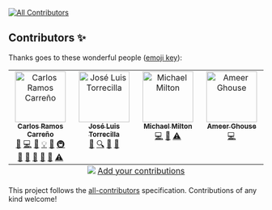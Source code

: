 <!-- ALL-CONTRIBUTORS-BADGE:START - Do not remove or modify this section -->
[![All Contributors](https://img.shields.io/badge/all_contributors-4-orange.svg?style=flat-square)](#contributors-)
<!-- ALL-CONTRIBUTORS-BADGE:END -->
## Contributors ✨

Thanks goes to these wonderful people ([emoji key](https://allcontributors.org/docs/en/emoji-key)):
<!-- ALL-CONTRIBUTORS-LIST:START - Do not remove or modify this section -->
<!-- prettier-ignore-start -->
<!-- markdownlint-disable -->
<table>
  <tbody>
    <tr>
      <td align="center" valign="top" width="14.28%"><a href="https://github.com/vnmabus"><img src="https://avatars.githubusercontent.com/u/2364173?v=4?s=100" width="100px;" alt="Carlos Ramos Carreño"/><br /><sub><b>Carlos Ramos Carreño</b></sub></a><br /><a href="https://github.com/vnmabus/dcor/issues?q=author%3Avnmabus" title="Bug reports">🐛</a> <a href="https://github.com/vnmabus/dcor/commits?author=vnmabus" title="Code">💻</a> <a href="https://github.com/vnmabus/dcor/commits?author=vnmabus" title="Documentation">📖</a> <a href="#example-vnmabus" title="Examples">💡</a> <a href="#ideas-vnmabus" title="Ideas, Planning, & Feedback">🤔</a> <a href="#infra-vnmabus" title="Infrastructure (Hosting, Build-Tools, etc)">🚇</a> <a href="#maintenance-vnmabus" title="Maintenance">🚧</a> <a href="#projectManagement-vnmabus" title="Project Management">📆</a> <a href="#question-vnmabus" title="Answering Questions">💬</a> <a href="#research-vnmabus" title="Research">🔬</a> <a href="https://github.com/vnmabus/dcor/pulls?q=is%3Apr+reviewed-by%3Avnmabus" title="Reviewed Pull Requests">👀</a> <a href="https://github.com/vnmabus/dcor/commits?author=vnmabus" title="Tests">⚠️</a></td>
      <td align="center" valign="top" width="14.28%"><a href="https://github.com/jltorrecilla"><img src="https://avatars.githubusercontent.com/u/5597899?v=4?s=100" width="100px;" alt="José Luis Torrecilla"/><br /><sub><b>José Luis Torrecilla</b></sub></a><br /><a href="https://github.com/vnmabus/dcor/commits?author=jltorrecilla" title="Documentation">📖</a> <a href="#fundingFinding-jltorrecilla" title="Funding Finding">🔍</a> <a href="#ideas-jltorrecilla" title="Ideas, Planning, & Feedback">🤔</a> <a href="#research-jltorrecilla" title="Research">🔬</a></td>
      <td align="center" valign="top" width="14.28%"><a href="https://github.com/multimeric"><img src="https://avatars.githubusercontent.com/u/5019367?v=4?s=100" width="100px;" alt="Michael Milton"/><br /><sub><b>Michael Milton</b></sub></a><br /><a href="https://github.com/vnmabus/dcor/commits?author=multimeric" title="Code">💻</a> <a href="https://github.com/vnmabus/dcor/commits?author=multimeric" title="Documentation">📖</a> <a href="https://github.com/vnmabus/dcor/commits?author=multimeric" title="Tests">⚠️</a></td>
      <td align="center" valign="top" width="14.28%"><a href="https://github.com/darchstar"><img src="https://avatars.githubusercontent.com/u/201515?v=4?s=100" width="100px;" alt="Ameer Ghouse"/><br /><sub><b>Ameer Ghouse</b></sub></a><br /><a href="https://github.com/vnmabus/dcor/commits?author=darchstar" title="Code">💻</a></td>
    </tr>
  </tbody>
  <tfoot>
    <tr>
      <td align="center" size="13px" colspan="7">
        <img src="https://raw.githubusercontent.com/all-contributors/all-contributors-cli/1b8533af435da9854653492b1327a23a4dbd0a10/assets/logo-small.svg">
          <a href="https://all-contributors.js.org/docs/en/bot/usage">Add your contributions</a>
        </img>
      </td>
    </tr>
  </tfoot>
</table>

<!-- markdownlint-restore -->
<!-- prettier-ignore-end -->

<!-- ALL-CONTRIBUTORS-LIST:END -->

<!-- ALL-CONTRIBUTORS-LIST:START - Do not remove or modify this section -->
<!-- prettier-ignore-start -->
<!-- markdownlint-disable -->
<!-- markdownlint-restore -->
<!-- prettier-ignore-end -->
<!-- ALL-CONTRIBUTORS-LIST:END -->

This project follows the [all-contributors](https://github.com/all-contributors/all-contributors) specification. Contributions of any kind welcome!